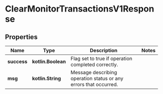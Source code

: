 
# ClearMonitorTransactionsV1Response

## Properties
Name | Type | Description | Notes
------------ | ------------- | ------------- | -------------
**success** | **kotlin.Boolean** | Flag set to true if operation completed correctly. | 
**msg** | **kotlin.String** | Message describing operation status or any errors that occurred. | 



